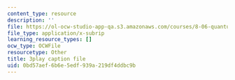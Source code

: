 ```yaml
---
content_type: resource
description: ''
file: https://ol-ocw-studio-app-qa.s3.amazonaws.com/courses/8-06-quantum-physics-iii-spring-2018/0bd57aef6b6e5edf939a219df4ddbc9b_lw5ka_lJFkU.vtt
file_type: application/x-subrip
learning_resource_types: []
ocw_type: OCWFile
resourcetype: Other
title: 3play caption file
uid: 0bd57aef-6b6e-5edf-939a-219df4ddbc9b
---
```

